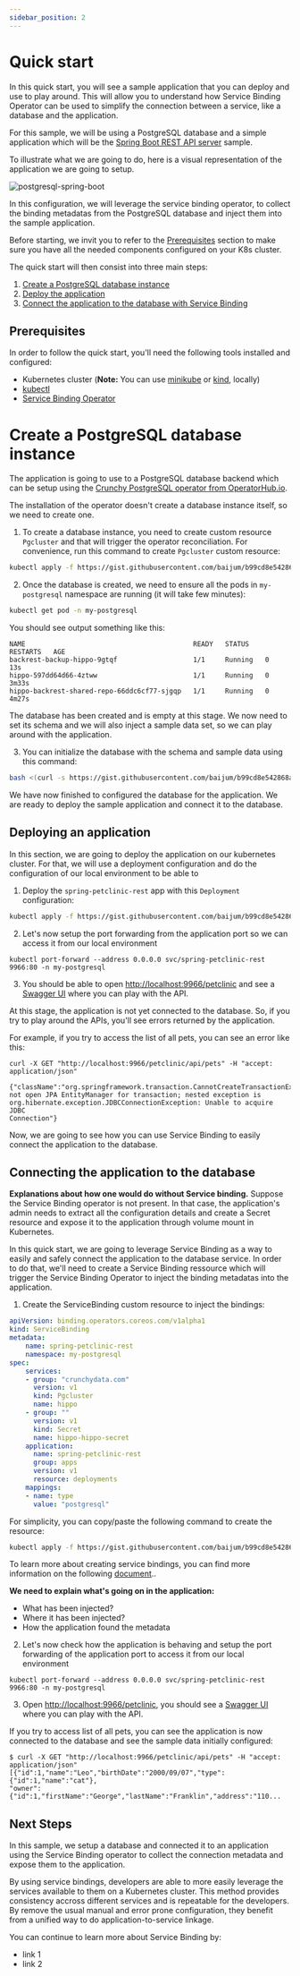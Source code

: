 ```yaml
---
sidebar_position: 2
---
```


# Quick start

In this quick start, you will see a sample application that you can deploy and
use to play around. This will allow you to understand how Service Binding Operator can be used to simplify the connection between a service, like a database and the application.

For this sample, we will be using a PostgreSQL database and a simple application which will be the [Spring Boot REST API server][petclinic] sample.

To illustrate what we are going to do, here is a visual representation of the application we are going to setup.

![postgresql-spring-boot](/img/docs/postgresql-spring-boot.png)

In this configuration, we will leverage the service binding operator, to collect the binding metadatas from the PostgreSQL database and inject them into the sample application.

Before starting, we invit you to refer to the [Prerequisites](#prerequisites) section to make sure you have all the needed components configured on your K8s cluster. 

The quick start will then consist into three main steps:
1. [Create a PostgreSQL database instance](#creating-a-database-instance)
2. [Deploy the application](#deploying-an-application)
3. [Connect the application to the database with Service Binding](#connecting-the-application-to-a-backing-service)

## Prerequisites

In order to follow the quick start, you'll need the following tools installed and configured:

- Kubernetes cluster (**Note:** You can use [minikube](https://minikube.sigs.k8s.io/) or
  [kind](https://kind.sigs.k8s.io/), locally)
- [kubectl](https://kubernetes.io/docs/tasks/tools/#kubectl)
- [Service Binding Operator](installing-service-binding)

# Create a PostgreSQL database instance

The application is going to use to a PostgreSQL database backend which can be setup using the [Crunchy PostgreSQL operator from
OperatorHub.io][crunchy].

The installation of the operator doesn't create a database instance itself, so we need to create one. 

1. To create a database instance, you need to create custom resource
`Pgcluster` and that will trigger the operator reconciliation.  For
convenience, run this command to create `Pgcluster` custom resource:

```bash
kubectl apply -f https://gist.githubusercontent.com/baijum/b99cd8e542868a00b2b5efc2e1b7dc10/raw/11e790fb1d23aa4d3ee03c260169a08b36fb25bc/pgcluster.yaml
```

2. Once the database is created, we need to ensure all the pods in `my-postgresql` namespace are running (it will take few minutes):

```bash
kubectl get pod -n my-postgresql
```

You should see output something like this:

```
NAME                                          READY   STATUS    RESTARTS   AGE
backrest-backup-hippo-9gtqf                   1/1     Running   0          13s
hippo-597dd64d66-4ztww                        1/1     Running   0          3m33s
hippo-backrest-shared-repo-66ddc6cf77-sjgqp   1/1     Running   0          4m27s
```

The database has been created and is empty at this stage. We now need to set its schema and we will also inject a sample data set, so we can play around with the application. 

3. You can initialize the database with the schema and sample data using this
command:

```bash
bash <(curl -s https://gist.githubusercontent.com/baijum/b99cd8e542868a00b2b5efc2e1b7dc10/raw/11e790fb1d23aa4d3ee03c260169a08b36fb25bc/init-database.sh)>
```

We have now finished to configured the database for the application. We are ready to deploy the sample application and connect it to the database. 

## Deploying an application

In this section, we are going to deploy the application on our kubernetes cluster. For that, we will use a deployment configuration and do the configuration of our local environment to be able to 

1. Deploy the `spring-petclinic-rest` app with this `Deployment` configuration:

```bash
kubectl apply -f https://gist.githubusercontent.com/baijum/b99cd8e542868a00b2b5efc2e1b7dc10/raw/11e790fb1d23aa4d3ee03c260169a08b36fb25bc/app-deployment.yaml
```

2. Let's now setup the port forwarding from the application port so we can access it from our local environment

```
kubectl port-forward --address 0.0.0.0 svc/spring-petclinic-rest 9966:80 -n my-postgresql
```

3. You should be able to open [http://localhost:9966/petclinic](http://localhost:9966/petclinic) and see a [Swagger UI][swagger] where you can play with the API.

At this stage, the application is not yet connected to the database. So, if you try to play around the APIs, you'll see errors returned by the application. 

For example, if you try to access the list of all pets, you can see an error like this:

```
curl -X GET "http://localhost:9966/petclinic/api/pets" -H "accept: application/json"

{"className":"org.springframework.transaction.CannotCreateTransactionException","exMessage":"Could
not open JPA EntityManager for transaction; nested exception is
org.hibernate.exception.JDBCConnectionException: Unable to acquire JDBC
Connection"}
```

Now, we are going to see how you can use Service Binding to easily connect the application to the database.

## Connecting the application to the database

**Explanations about how one would do without Service binding.**
Suppose the Service
Binding operator is not present.  In that case, the application's admin needs to
extract all the configuration details and create a Secret resource and expose it
to the application through volume mount in Kubernetes.


In this quick start, we are going to leverage Service Binding as a way to easily and safely connect the application to the database service. 
In order to do that, we'll need to create a Service Binding ressource which will trigger the Service Binding Operator to inject the binding metadatas into the application.


1. Create the ServiceBinding custom resource to inject the bindings:

```yaml
apiVersion: binding.operators.coreos.com/v1alpha1
kind: ServiceBinding
metadata:
    name: spring-petclinic-rest
    namespace: my-postgresql
spec:
    services:
    - group: "crunchydata.com"
      version: v1
      kind: Pgcluster
      name: hippo
    - group: ""
      version: v1
      kind: Secret
      name: hippo-hippo-secret
    application:
      name: spring-petclinic-rest
      group: apps
      version: v1
      resource: deployments
    mappings:
    - name: type
      value: "postgresql"
```

For simplicity, you can copy/paste the following command to create the resource:

```bash
kubectl apply -f https://gist.githubusercontent.com/baijum/b99cd8e542868a00b2b5efc2e1b7dc10/raw/11e790fb1d23aa4d3ee03c260169a08b36fb25bc/service-binding.yaml
```

To learn more about creating service bindings, you can find more information on the following [document](../creating-service-bindings/creating-service-binding)..

**We need to explain what's going on in the application:**
- What has been injected?
- Where it has been injected?
- How the application found the metadata


2. Let's now check how the application is behaving and setup the port forwarding of the application port to access it from our local environment

```
kubectl port-forward --address 0.0.0.0 svc/spring-petclinic-rest 9966:80 -n my-postgresql
```

3. Open [http://localhost:9966/petclinic](http://localhost:9966/petclinic), you should see a [Swagger UI][swagger] where you can play with the API.

If you try to access list of all pets, you can see the application is now connected to the database and see the sample data initially configured:

```
$ curl -X GET "http://localhost:9966/petclinic/api/pets" -H "accept: application/json"
[{"id":1,"name":"Leo","birthDate":"2000/09/07","type":{"id":1,"name":"cat"},
"owner":{"id":1,"firstName":"George","lastName":"Franklin","address":"110...
```

## Next Steps

In this sample, we setup a database and connected it to an application using the Service Binding operator to collect the connection metadata and expose them to the application.

By using service bindings, developers are able to more easily leverage the services available to them on a Kubernetes cluster. 
This method provides consistency accross different services and is repeatable for the developers. By remove the usual manual and error prone configuration, they benefit from a unified way to do application-to-service linkage.

You can continue to learn more about Service Binding by:
- link 1
- link 2


[petclinic]: https://github.com/spring-petclinic/spring-petclinic-rest
[olm]: https://olm.operatorframework.io
[crunchy]: https://operatorhub.io/operator/postgresql
[operator-sdk]: https://sdk.operatorframework.io
[pack]: https://buildpacks.io/docs/tools/pack/
[swagger]: https://swagger.io
